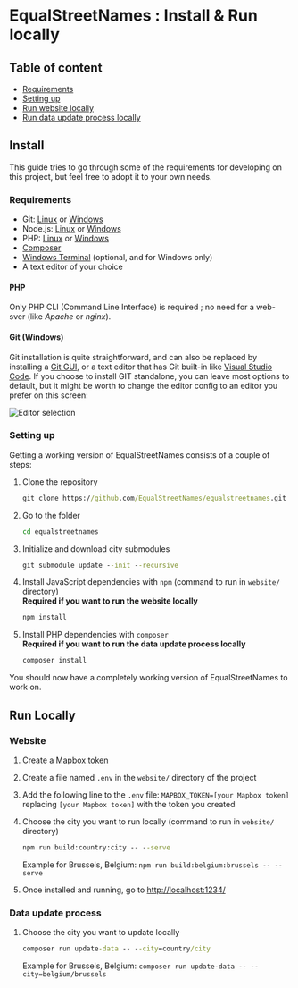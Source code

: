 # EqualStreetNames : Install & Run locally

## Table of content

- [Requirements](#Requirements)
- [Setting up](#Setting-up)
- [Run website locally](#Website)
- [Run data update process locally](#Data-update-process)

## Install

This guide tries to go through some of the requirements for developing on this project, but feel free to adopt it to your own needs.

### Requirements

- Git: [Linux](https://git-scm.com/download/linux) or [Windows](https://git-scm.com/download/win)
- Node.js: [Linux](https://nodejs.org/en/download/) or [Windows](https://nodejs.org/en/download/)
- PHP: [Linux](https://www.php.net/manual/en/install.unix.php) or [Windows](https://www.php.net/manual/en/install.windows.php)
- [Composer](https://getcomposer.org/download/)
- [Windows Terminal](https://www.microsoft.com/en-us/p/windows-terminal/9n0dx20hk701) (optional, and for Windows only)
- A text editor of your choice

#### PHP

Only PHP CLI (Command Line Interface) is required ; no need for a web-sver (like *Apache* or *nginx*).

#### Git (Windows)

Git installation is quite straightforward, and can also be replaced by installing a [Git GUI](https://git-scm.com/download/gui/windows),
or a text editor that has Git built-in like [Visual Studio Code](https://code.visualstudio.com/).
If you choose to install GIT standalone, you can leave most options to default,
but it might be worth to change the editor config to an editor you prefer on this screen:

![Editor selection](docs/assets/git-editor-win.png)

### Setting up

Getting a working version of EqualStreetNames consists of a couple of steps:

1. Clone the repository

    ```cmd
    git clone https://github.com/EqualStreetNames/equalstreetnames.git
    ```

1. Go to the folder

    ```cmd
    cd equalstreetnames
    ```

1. Initialize and download city submodules

    ```cmd
    git submodule update --init --recursive
    ```

1. Install JavaScript dependencies with `npm` (command to run in `website/` directory)  
**Required if you want to run the website locally**

    ```cmd
    npm install
    ```

1. Install PHP dependencies with `composer`  
**Required if you want to run the data update process locally**

    ```cmd
    composer install
    ```

You should now have a completely working version of EqualStreetNames to work on.

## Run Locally

### Website

1. Create a [Mapbox token](https://docs.mapbox.com/help/how-mapbox-works/access-tokens/)

1. Create a file named `.env` in the `website/` directory of the project

1. Add the following line to the `.env` file: `MAPBOX_TOKEN=[your Mapbox token]` replacing `[your Mapbox token]` with the token you created

1. Choose the city you want to run locally (command to run in `website/` directory)

    ```cmd
    npm run build:country:city -- --serve
    ```

    Example for Brussels, Belgium: `npm run build:belgium:brussels -- --serve`

1. Once installed and running, go to <http://localhost:1234/>

### Data update process

1. Choose the city you want to update locally

    ```cmd
    composer run update-data -- --city=country/city
    ```

    Example for Brussels, Belgium: `composer run update-data -- --city=belgium/brussels`
